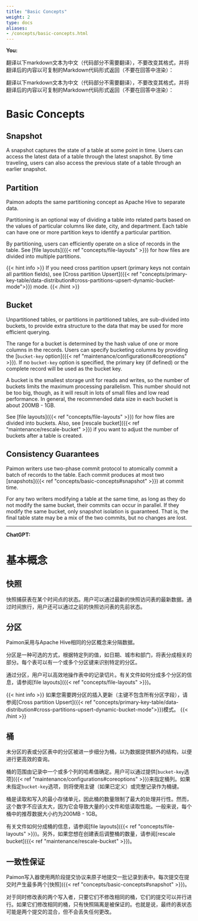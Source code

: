 ```yaml
---
title: "Basic Concepts"
weight: 2
type: docs
aliases:
- /concepts/basic-concepts.html
---
```

<!--
Licensed to the Apache Software Foundation (ASF) under one
or more contributor license agreements.  See the NOTICE file
distributed with this work for additional information
regarding copyright ownership.  The ASF licenses this file
to you under the Apache License, Version 2.0 (the
"License"); you may not use this file except in compliance
with the License.  You may obtain a copy of the License at

  http://www.apache.org/licenses/LICENSE-2.0

Unless required by applicable law or agreed to in writing,
software distributed under the License is distributed on an
"AS IS" BASIS, WITHOUT WARRANTIES OR CONDITIONS OF ANY
KIND, either express or implied.  See the License for the
specific language governing permissions and limitations
under the License.
-->

**You:**

翻译以下markdown文本为中文（代码部分不需要翻译），不要改变其格式，并将翻译后的内容以可复制的Markdown代码形式返回（不要在回答中渲染）：

翻译以下markdown文本为中文（代码部分不需要翻译），不要改变其格式，并将翻译后的内容以可复制的Markdown代码形式返回（不要在回答中渲染）：

# Basic Concepts

## Snapshot

A snapshot captures the state of a table at some point in time. Users can access the latest data of a table through the latest snapshot. By time traveling, users can also access the previous state of a table through an earlier snapshot.

## Partition

Paimon adopts the same partitioning concept as Apache Hive to separate data.

Partitioning is an optional way of dividing a table into related parts based on the values of particular columns like date, city, and department. Each table can have one or more partition keys to identify a particular partition.

By partitioning, users can efficiently operate on a slice of records in the table. See [file layouts]({{&lt; ref "concepts/file-layouts" &gt;}}) for how files are divided into multiple partitions.

{{&lt; hint info &gt;}}
If you need cross partition upsert (primary keys not contain all partition fields), see [Cross partition Upsert]({{&lt; ref "concepts/primary-key-table/data-distribution#cross-partitions-upsert-dynamic-bucket-mode"&gt;}}) mode.
{{&lt; /hint &gt;}}

## Bucket

Unpartitioned tables, or partitions in partitioned tables, are sub-divided into buckets, to provide extra structure to the data that may be used for more efficient querying.

The range for a bucket is determined by the hash value of one or more columns in the records. Users can specify bucketing columns by providing the [`bucket-key` option]({{&lt; ref "maintenance/configurations#coreoptions" &gt;}}). If no `bucket-key` option is specified, the primary key (if defined) or the complete record will be used as the bucket key.

A bucket is the smallest storage unit for reads and writes, so the number of buckets limits the maximum processing parallelism. This number should not be too big, though, as it will result in lots of small files and low read performance. In general, the recommended data size in each bucket is about 200MB - 1GB.

See [file layouts]({{&lt; ref "concepts/file-layouts" &gt;}}) for how files are divided into buckets. Also, see [rescale bucket]({{&lt; ref "maintenance/rescale-bucket" &gt;}}) if you want to adjust the number of buckets after a table is created.

## Consistency Guarantees

Paimon writers use two-phase commit protocol to atomically commit a batch of records to the table. Each commit produces at most two [snapshots]({{&lt; ref "concepts/basic-concepts#snapshot" &gt;}}) at commit time.

For any two writers modifying a table at the same time, as long as they do not modify the same bucket, their commits can occur in parallel. If they modify the same bucket, only snapshot isolation is guaranteed. That is, the final table state may be a mix of the two commits, but no changes are lost.



* * *

**ChatGPT:**

# 基本概念

## 快照

快照捕获表在某个时间点的状态。用户可以通过最新的快照访问表的最新数据。通过时间旅行，用户还可以通过之前的快照访问表的先前状态。

## 分区

Paimon采用与Apache Hive相同的分区概念来分隔数据。

分区是一种可选的方式，根据特定列的值，如日期、城市和部门，将表分成相关的部分。每个表可以有一个或多个分区键来识别特定的分区。

通过分区，用户可以高效地操作表中的记录切片。有关文件如何分成多个分区的信息，请参阅[file layouts]({{< ref "concepts/file-layouts" >}})。

{{< hint info >}} 
如果您需要跨分区的插入更新（主键不包含所有分区字段），请参阅[Cross partition Upsert]({{< ref "concepts/primary-key-table/data-distribution#cross-partitions-upsert-dynamic-bucket-mode">}})模式。 
{{< /hint >}}

## 桶

未分区的表或分区表中的分区被进一步细分为桶，以为数据提供额外的结构，以便进行更高效的查询。

桶的范围由记录中一个或多个列的哈希值确定。用户可以通过提供[`bucket-key`选项]({{< ref "maintenance/configurations#coreoptions" >}})来指定桶列。如果未指定`bucket-key`选项，则将使用主键（如果已定义）或完整记录作为桶键。

桶是读取和写入的最小存储单元，因此桶的数量限制了最大的处理并行性。然而，这个数字不应该太大，因为它会导致大量的小文件和低读取性能。一般来说，每个桶中的推荐数据大小约为200MB - 1GB。

有关文件如何分成桶的信息，请参阅[file layouts]({{< ref "concepts/file-layouts" >}})。另外，如果您想在创建表后调整桶的数量，请参阅[rescale bucket]({{< ref "maintenance/rescale-bucket" >}})。

## 一致性保证

Paimon写入器使用两阶段提交协议来原子地提交一批记录到表中。每次提交在提交时产生最多两个[快照]({{< ref "concepts/basic-concepts#snapshot" >}})。

对于同时修改表的两个写入者，只要它们不修改相同的桶，它们的提交可以并行进行。如果它们修改相同的桶，只有快照隔离是被保证的。也就是说，最终的表状态可能是两个提交的混合，但不会丢失任何更改。